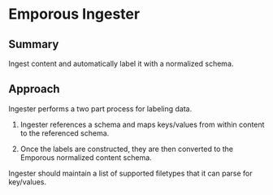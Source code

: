 # Emporous Ingester

## Summary
Ingest content and automatically label it with a normalized schema. 

## Approach

Ingester performs a two part process for labeling data. 

1. Ingester references a schema and maps keys/values from within content to the referenced schema.

2. Once the labels are constructed, they are then converted to the Emporous normalized content schema. 

Ingester should maintain a list of supported filetypes that it can parse for key/values.

